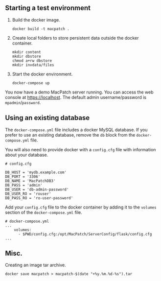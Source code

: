 ## Starting a test environment

1. Build the docker image.

    ```
    docker build -t macpatch .
    ```

2. Create local folders to store persistent data outside the docker container.

    ```
    mkdir content
    mkdir dbstore
    chmod a+rw dbstore
    mkdir invdata/files
    ```

3. Start the docker environment.

    ```
    docker-compose up
    ```

You now have a demo MacPatch server running. You can access the web console at [https://localhost](https://localhost). The default admin username/password is `mpadmin`/`password`.

## Using an existing database

The `docker-compose.yml` file includes a docker MySQL database. If you prefer to use an existing database, remove the `db` block from the `docker-compose.yml` file.

You will also need to provide docker with a `config.cfg` file with information about your database.

```
# config.cfg

DB_HOST = 'mydb.example.com'
DB_PORT = '3306'
DB_NAME = 'MacPatchDB3'
DB_PASS = 'admin'
DB_USER = 'db-admin-password'
DB_USER_RO = 'rouser'
DB_PASS_RO = 'ro-user-password'
```

Add your `config.cfg` file to the docker container by adding it to the `volumes` section of the `docker-compose.yml` file.

```
# docker-compose.yml
...
    volumes:
      - $PWD/config.cfg:/opt/MacPatch/ServerConfig/flask/config.cfg
...
```

## Misc.

Creating an image tar archive.

```
docker save macpatch > macpatch-$(date "+%y.%m.%d-%s").tar
```
